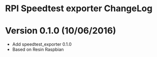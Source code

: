 RPI Speedtest exporter ChangeLog
=================================

# Version 0.1.0 (10/06/2016)

- Add speedtest_exporter 0.1.0
- Based on Resin Raspbian
